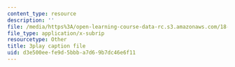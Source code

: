```yaml
---
content_type: resource
description: ''
file: /media/https%3A/open-learning-course-data-rc.s3.amazonaws.com/18-085-computational-science-and-engineering-i-fall-2008/d3e500eefe9d5bbba7d69b7dc46e6f11_2Ola674-PPw.vtt
file_type: application/x-subrip
resourcetype: Other
title: 3play caption file
uid: d3e500ee-fe9d-5bbb-a7d6-9b7dc46e6f11
---
```

